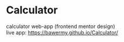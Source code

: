 # Calculator
 calculator web-app (frontend mentor design)
 <br/>
 live app: https://bawermy.github.io/Calculator/
